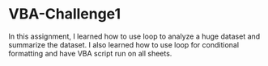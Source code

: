 # VBA-Challenge1
In this assignment, I learned how to use loop to analyze a huge dataset and summarize the dataset. I also learned how to use loop for conditional formatting and have VBA script run on all sheets.

